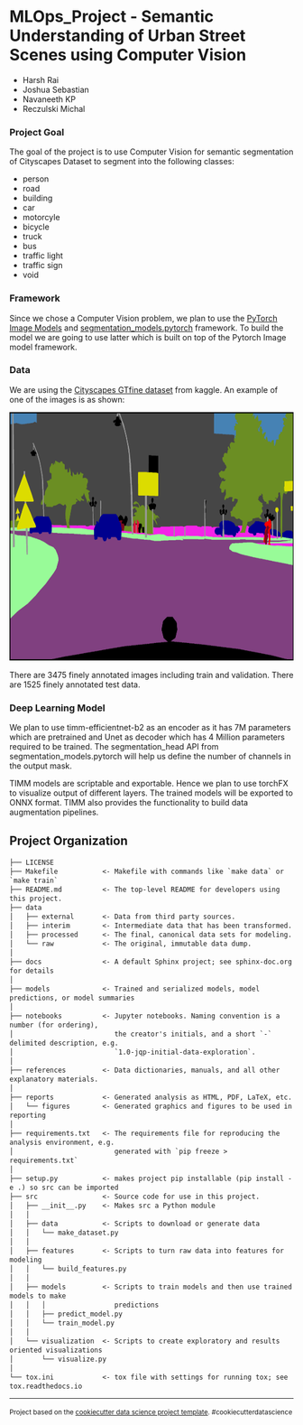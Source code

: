MLOps_Project - Semantic Understanding of Urban Street Scenes using Computer Vision
==============================

* Harsh Rai
* Joshua Sebastian
* Navaneeth KP
* Reczulski Michal 

### Project Goal

The goal of the project is to use Computer Vision for semantic segmentation of Cityscapes Dataset to segment into the following classes: 
* person
* road
* building
* car
* motorcyle
* bicycle
* truck
* bus
* traffic light
* traffic sign
* void

### Framework

Since we chose a Computer Vision problem, we plan to use the [PyTorch Image Models](https://github.com/rwightman/pytorch-image-models) and [segmentation_models.pytorch](https://github.com/qubvel/segmentation_models.pytorch) framework. To build the model we are going to use latter which is built on top of the Pytorch Image model framework.

### Data

We are using the [Cityscapes GTfine dataset](https://www.kaggle.com/datasets/xiaose/cityscapes) from kaggle. An example of one of the images is as shown:
<p align="center"><img src="reports\figures\cityscape_example.png" alt="city_seg" width="800" height="440"/>

There are 3475 finely annotated images including train and validation. There are 1525 finely annotated test data.

### Deep Learning Model

We plan to use timm-efficientnet-b2 as an encoder as it has 7M parameters which are pretrained and Unet as decoder which has 4 Million parameters required to be trained. The segmentation_head API from segmentation_models.pytorch will help us define the number of channels in the output mask.

TIMM models are scriptable and exportable. Hence we plan to use torchFX to visualize output of different layers. The trained models will be exported to ONNX format. TIMM also provides the functionality to build data augmentation pipelines.

Project Organization
------------

    ├── LICENSE
    ├── Makefile           <- Makefile with commands like `make data` or `make train`
    ├── README.md          <- The top-level README for developers using this project.
    ├── data
    │   ├── external       <- Data from third party sources.
    │   ├── interim        <- Intermediate data that has been transformed.
    │   ├── processed      <- The final, canonical data sets for modeling.
    │   └── raw            <- The original, immutable data dump.
    │
    ├── docs               <- A default Sphinx project; see sphinx-doc.org for details
    │
    ├── models             <- Trained and serialized models, model predictions, or model summaries
    │
    ├── notebooks          <- Jupyter notebooks. Naming convention is a number (for ordering),
    │                         the creator's initials, and a short `-` delimited description, e.g.
    │                         `1.0-jqp-initial-data-exploration`.
    │
    ├── references         <- Data dictionaries, manuals, and all other explanatory materials.
    │
    ├── reports            <- Generated analysis as HTML, PDF, LaTeX, etc.
    │   └── figures        <- Generated graphics and figures to be used in reporting
    │
    ├── requirements.txt   <- The requirements file for reproducing the analysis environment, e.g.
    │                         generated with `pip freeze > requirements.txt`
    │
    ├── setup.py           <- makes project pip installable (pip install -e .) so src can be imported
    ├── src                <- Source code for use in this project.
    │   ├── __init__.py    <- Makes src a Python module
    │   │
    │   ├── data           <- Scripts to download or generate data
    │   │   └── make_dataset.py
    │   │
    │   ├── features       <- Scripts to turn raw data into features for modeling
    │   │   └── build_features.py
    │   │
    │   ├── models         <- Scripts to train models and then use trained models to make
    │   │   │                 predictions
    │   │   ├── predict_model.py
    │   │   └── train_model.py
    │   │
    │   └── visualization  <- Scripts to create exploratory and results oriented visualizations
    │       └── visualize.py
    │
    └── tox.ini            <- tox file with settings for running tox; see tox.readthedocs.io


--------

<p><small>Project based on the <a target="_blank" href="https://drivendata.github.io/cookiecutter-data-science/">cookiecutter data science project template</a>. #cookiecutterdatascience</small></p>

